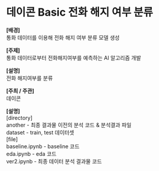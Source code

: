 # 데이콘 Basic 전화 해지 여부 분류

<b>[배경]</b><br>
통화 데이터를 이용해 전화 해지 여부 분류 모델 생성

<b>[주제]</b><br>
통화 데이터로부터 전화해지여부를 예측하는 AI 알고리즘 개발

<b>[설명]</b><br>
전화 해지여부를 분류

<b>[주최 / 주관]</b><br>
데이콘


<b>[설명]</b><br>
[directory]<br>
another - 최종 결과물 이전의 분석 코드 & 분석결과 파일<br>
dataset - train, test 데이터셋<br>
[file]<br>
baseline.ipynb - baseline 코드<br>
eda.ipynb - eda 코드<br>
ver2.ipynb - 최종 데이터 분석 결과물 코드<br>
